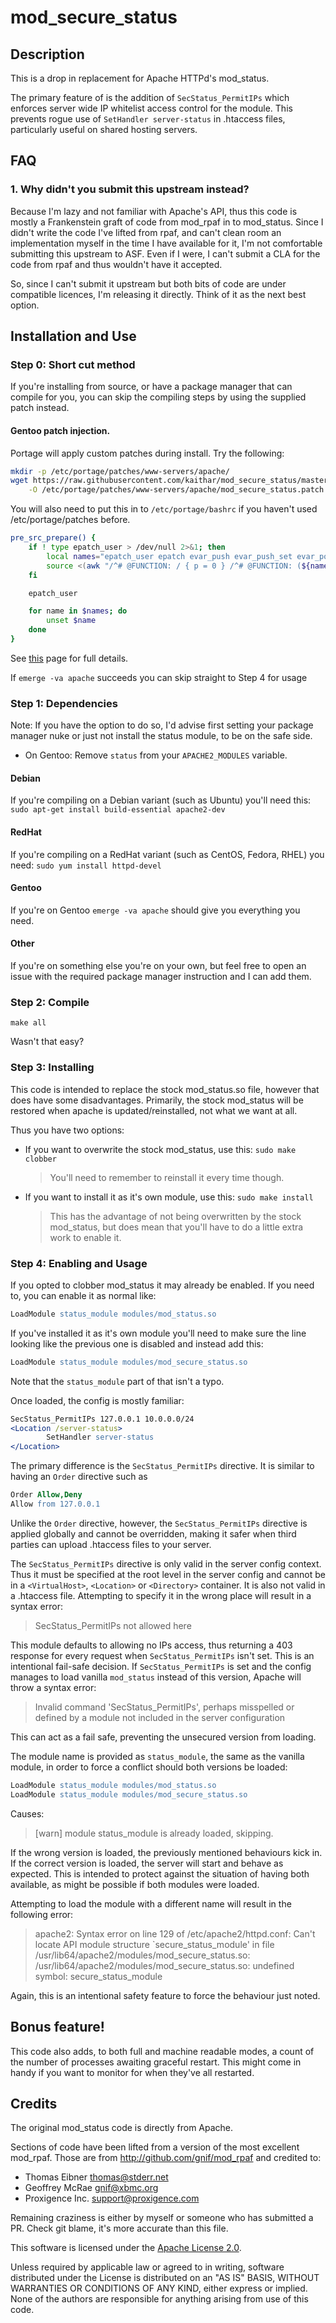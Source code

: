 # mod_secure_status
## Description
This is a drop in replacement for Apache HTTPd's mod_status.

The primary feature of is the addition of `SecStatus_PermitIPs` which enforces
server wide IP whitelist access control for the module.  This prevents rogue
use of `SetHandler server-status` in .htaccess files, particularly useful on
shared hosting servers.

## FAQ
### 1. Why didn't you submit this upstream instead?
Because I'm lazy and not familiar with Apache's API, thus this code is mostly
a Frankenstein graft of code from mod_rpaf in to mod_status.
Since I didn't write the code I've lifted from rpaf, and can't clean room an
implementation myself in the time I have available for it, I'm not comfortable
submitting this upstream to ASF.  Even if I were, I can't submit a CLA for the
code from rpaf and thus wouldn't have it accepted.

So, since I can't submit it upstream but both bits of code are under compatible
licences, I'm releasing it directly.  Think of it as the next best option.

## Installation and Use
### Step 0: Short cut method
If you're installing from source, or have a package manager that can compile for
you, you can skip the compiling steps by using the supplied patch instead.

#### Gentoo patch injection.
Portage will apply custom patches during install.  Try the following:

```bash
mkdir -p /etc/portage/patches/www-servers/apache/
wget https://raw.githubusercontent.com/kaithar/mod_secure_status/master/mod_secure_status.patch \
    -O /etc/portage/patches/www-servers/apache/mod_secure_status.patch
```

You will also need to put this in to `/etc/portage/bashrc` if you haven't used
/etc/portage/patches before.
```bash
pre_src_prepare() {
    if ! type epatch_user > /dev/null 2>&1; then
        local names="epatch_user epatch evar_push evar_push_set evar_pop estack_push estack_pop"
        source <(awk "/^# @FUNCTION: / { p = 0 } /^# @FUNCTION: (${names// /|})\$/ { p = 1; } p { print  }" /usr/portage/eclass/eutils.eclass)
    fi

    epatch_user

    for name in $names; do
        unset $name
    done
}
```
See [this](http://wiki.gentoo.org/wiki//etc/portage/patches) page for full details.

If `emerge -va apache` succeeds you can skip straight to Step 4 for usage

### Step 1: Dependencies
Note: If you have the option to do so, I'd advise first setting your package
manager nuke or just not install the status module, to be on the safe side.

- On Gentoo: Remove `status` from your `APACHE2_MODULES` variable.

#### Debian
If you're compiling on a Debian variant (such as Ubuntu) you'll need this:
`sudo apt-get install build-essential apache2-dev`

#### RedHat
If you're compiling on a RedHat variant (such as CentOS, Fedora, RHEL) you need:
`sudo yum install httpd-devel`

#### Gentoo
If you're on Gentoo `emerge -va apache` should give you everything you need.

#### Other
If you're on something else you're on your own, but feel free to open an issue
with the required package manager instruction and I can add them.

### Step 2: Compile
`make all`

Wasn't that easy?

### Step 3: Installing

This code is intended to replace the stock mod_status.so file, however that does
have some disadvantages.  Primarily, the stock mod_status will be restored when
apache is updated/reinstalled, not what we want at all.

Thus you have two options:

- If you want to overwrite the stock mod_status, use this:
  `sudo make clobber`
  > You'll need to remember to reinstall it every time though.

- If you want to install it as it's own module, use this:
  `sudo make install`
  > This has the advantage of not being overwritten by the stock mod_status,
  but does mean that you'll have to do a little extra work to enable it.

### Step 4: Enabling and Usage

If you opted to clobber mod_status it may already be enabled.
If you need to, you can enable it as normal like:
```apache
LoadModule status_module modules/mod_status.so
```

If you've installed it as it's own module you'll need to make sure the line
looking like the previous one is disabled and instead add this:
```apache
LoadModule status_module modules/mod_secure_status.so
```

Note that the `status_module` part of that isn't a typo.

Once loaded, the config is mostly familiar:
```apache
SecStatus_PermitIPs 127.0.0.1 10.0.0.0/24
<Location /server-status>
        SetHandler server-status
</Location>
```

The primary difference is the `SecStatus_PermitIPs` directive.  It is similar to
having an `Order` directive such as
```apache
Order Allow,Deny
Allow from 127.0.0.1
```
Unlike the `Order` directive, however, the `SecStatus_PermitIPs` directive is
applied globally and cannot be overridden, making it safer when third parties
can upload .htaccess files to your server.

The `SecStatus_PermitIPs` directive is only valid in the server config context.
Thus it must be specified at the root level in the server config and cannot be
in a `<VirtualHost>`, `<Location>` or `<Directory>` container.  It is also not
valid in a .htaccess file.
Attempting to specify it in the wrong place will result in a syntax error:
> SecStatus_PermitIPs not allowed here

This module defaults to allowing no IPs access, thus returning a 403 response
for every request when `SecStatus_PermitIPs` isn't set.  This is an intentional
fail-safe decision.
If `SecStatus_PermitIPs` is set and the config manages to load vanilla
`mod_status` instead of this version, Apache will throw a syntax error:
> Invalid command 'SecStatus_PermitIPs', perhaps misspelled or defined by a module not included in the server configuration

This can act as a fail safe, preventing the unsecured version from loading.

The module name is provided as `status_module`, the same as the vanilla module,
in order to force a conflict should both versions be loaded:
```apache
LoadModule status_module modules/mod_status.so
LoadModule status_module modules/mod_secure_status.so
```
Causes:
> [warn] module status_module is already loaded, skipping.

If the wrong version is loaded, the previously mentioned behaviours kick in.
If the correct version is loaded, the server will start and behave as expected.
This is intended to protect against the situation of having both available, as
might be possible if both modules were loaded.

Attempting to load the module with a different name will result in the following
error:
> apache2: Syntax error on line 129 of /etc/apache2/httpd.conf: Can't locate API module structure `secure_status_module' in file /usr/lib64/apache2/modules/mod_secure_status.so: /usr/lib64/apache2/modules/mod_secure_status.so: undefined symbol: secure_status_module

Again, this is an intentional safety feature to force the behaviour just noted.

## Bonus feature!

This code also adds, to both full and machine readable modes, a count of the
number of processes awaiting graceful restart.  This might come in handy if you
want to monitor for when they've all restarted.

## Credits

The original mod_status code is directly from Apache.

Sections of code have been lifted from a version of the most excellent mod_rpaf.
Those are from http://github.com/gnif/mod_rpaf and credited to:

* Thomas Eibner <thomas@stderr.net>
* Geoffrey McRae <gnif@xbmc.org>
* Proxigence Inc. <support@proxigence.com>

Remaining craziness is either by myself or someone who has submitted a PR.
Check git blame, it's more accurate than this file.

This software is licensed under the [Apache License 2.0](http://www.apache.org/licenses/LICENSE-2.0).

Unless required by applicable law or agreed to in writing, software
distributed under the License is distributed on an "AS IS" BASIS,
WITHOUT WARRANTIES OR CONDITIONS OF ANY KIND, either express or implied.
None of the authors are responsible for anything arising from use of this code.
